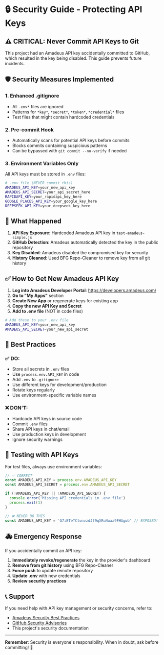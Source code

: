 # 🔒 Security Guide - Protecting API Keys

## ⚠️ CRITICAL: Never Commit API Keys to Git

This project had an Amadeus API key accidentally committed to GitHub, which resulted in the key being disabled. This guide prevents future incidents.

## 🛡️ Security Measures Implemented

### 1. **Enhanced .gitignore**
- All `.env*` files are ignored
- Patterns for `*key*`, `*secret*`, `*token*`, `*credential*` files
- Test files that might contain hardcoded credentials

### 2. **Pre-commit Hook**
- Automatically scans for potential API keys before commits
- Blocks commits containing suspicious patterns
- Can be bypassed with `git commit --no-verify` if needed

### 3. **Environment Variables Only**
All API keys must be stored in `.env` files:

```bash
# .env file (NEVER commit this)
AMADEUS_API_KEY=your_new_api_key
AMADEUS_API_SECRET=your_api_secret_here
RAPIDAPI_KEY=your_rapidapi_key_here
GOOGLE_PLACES_API_KEY=your_google_key_here
DEEPSEEK_API_KEY=your_deepseek_key_here
```

## 🚨 What Happened

1. **API Key Exposure**: Hardcoded Amadeus API key in `test-amadeus-simple.js`
2. **GitHub Detection**: Amadeus automatically detected the key in the public repository
3. **Key Disabled**: Amadeus disabled the compromised key for security
4. **History Cleaned**: Used BFG Repo-Cleaner to remove key from all git history

## ✅ How to Get New Amadeus API Key

1. **Log into Amadeus Developer Portal**: https://developers.amadeus.com/
2. **Go to "My Apps"** section
3. **Create New App** or regenerate keys for existing app
4. **Copy the new API Key and Secret**
5. **Add to .env file** (NOT in code files)

```bash
# Add these to your .env file
AMADEUS_API_KEY=your_new_api_key
AMADEUS_API_SECRET=your_new_api_secret
```

## 🔧 Best Practices

### ✅ DO:
- Store all secrets in `.env` files
- Use `process.env.API_KEY` in code
- Add `.env` to `.gitignore`
- Use different keys for development/production
- Rotate keys regularly
- Use environment-specific variable names

### ❌ DON'T:
- Hardcode API keys in source code
- Commit `.env` files
- Share API keys in chat/email
- Use production keys in development
- Ignore security warnings

## 🧪 Testing with API Keys

For test files, always use environment variables:

```javascript
// ✅ CORRECT
const AMADEUS_API_KEY = process.env.AMADEUS_API_KEY
const AMADEUS_API_SECRET = process.env.AMADEUS_API_SECRET

if (!AMADEUS_API_KEY || !AMADEUS_API_SECRET) {
  console.error('Missing API credentials in .env file')
  process.exit(1)
}
```

```javascript
// ❌ NEVER DO THIS
const AMADEUS_API_KEY = 'G7iETeTCtwnvzdJf9qXRuNwaa9FHAgwb' // EXPOSED!
```

## 🚑 Emergency Response

If you accidentally commit an API key:

1. **Immediately revoke/regenerate** the key in the provider's dashboard
2. **Remove from git history** using BFG Repo-Cleaner
3. **Force push** to update remote repository
4. **Update .env** with new credentials
5. **Review security practices**

## 📞 Support

If you need help with API key management or security concerns, refer to:
- [Amadeus Security Best Practices](https://developers.amadeus.com/security)
- [GitHub Security Advisories](https://docs.github.com/en/code-security)
- This project's security documentation

---

**Remember**: Security is everyone's responsibility. When in doubt, ask before committing! 🔐 